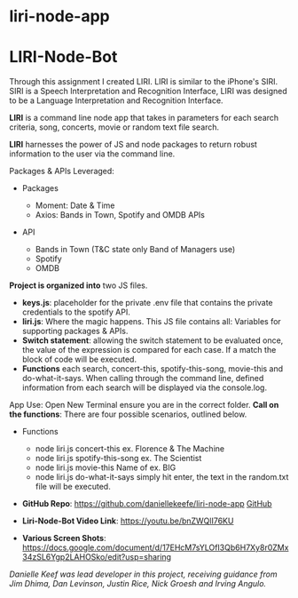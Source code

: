# liri-node-app
# LIRI-Node-Bot
 
Through this assignment I created LIRI. LIRI is similar to the iPhone's SIRI. SIRI is a Speech Interpretation and Recognition Interface, LIRI was designed to be a Language Interpretation and Recognition Interface. 
 
**LIRI** is a command line node app that takes in parameters for each search criteria, song, concerts, movie or random text file search. 
 
**LIRI** harnesses the power of JS and node packages to return robust information to the user via the command line. 
 
 
Packages & APIs Leveraged:
* Packages
    * Moment: Date & Time
    * Axios: Bands in Town, Spotify and OMDB APIs
 
* API
    * Bands in Town (T&C state only Band of Managers use)
    * Spotify
    * OMDB
 
**Project is organized into** two JS files. 

* **keys.js**: placeholder for the private .env file that contains the private credentials to the spotify API. 
* **liri.js**: Where the magic happens. This JS file contains all: 
Variables for supporting packages & APIs. 
* **Switch statement**: allowing the switch statement to be evaluated once, the value of the expression is compared for each case. If a match the block of code will be executed. 
* **Functions** each search, concert-this, spotify-this-song, movie-this and do-what-it-says. When calling through the command line, defined information from each search will be displayed via the console.log.
 
App Use: 
Open New Terminal ensure you are in the correct folder. 
**Call on the functions**: There are four possible scenarios, outlined below. 
* Functions
    * node liri.js concert-this ex. Florence & The Machine
    * node liri.js spotify-this-song ex. The Scientist
    * node liri.js movie-this Name of ex. BIG
    * node liri.js do-what-it-says  simply hit enter, the text in the random.txt file will be executed. 
 
 
* **GitHub Repo**: https://github.com/daniellekeefe/liri-node-app 
[GitHub](https://github.com/daniellekeefe/liri-node-app)
* **Liri-Node-Bot Video Link**: https://youtu.be/bnZWQlI76KU 


* **Various Screen Shots**: https://docs.google.com/document/d/17EHcM7sYLOfI3Qb6H7Xy8r0ZMx34zSL6Ygp2LAHOSko/edit?usp=sharing 

 
*Danielle Keef was lead developer in this project, receiving guidance from Jim Dhima, Dan Levinson, Justin Rice, Nick Groesh and Irving Angulo.*
